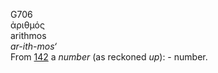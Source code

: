 <body>
  <p>G706<br>  ἀριθμός  <br> arithmos  <br><i>ar-ith-mos‘ </i><br>From <a href="g0142.htm">142</a>  a <i>number</i> (as reckoned <i>up</i>): - number.<br></p>
 </body>